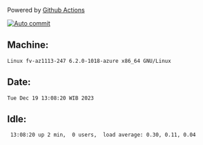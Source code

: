 Powered by [Github Actions](https://github.com/features/actions)

[![Auto commit](https://github.com/hiage/workstation/workflows/Auto%20commit/badge.svg)](https://github.com/hiage/workstation/actions?query=workflow%3A%22Auto+commit%22)

## Machine:
```
Linux fv-az1113-247 6.2.0-1018-azure x86_64 GNU/Linux
```
## Date:
```
Tue Dec 19 13:08:20 WIB 2023
```
## Idle:
```
 13:08:20 up 2 min,  0 users,  load average: 0.30, 0.11, 0.04
```
